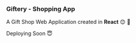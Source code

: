 ### Giftery - Shopping App
A Gift Shop Web Application created in **React** :blush: :partying_face:

Deploying Soon :innocent: